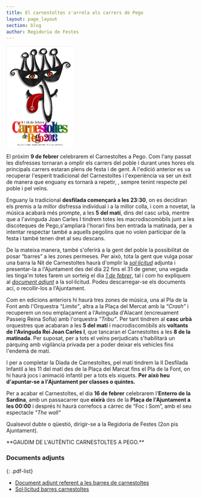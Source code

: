 ```yaml
---
title: El carnestoltes s'arrela als carrers de Pego
layout: page_layout
section: blog
author: Regidoria de Festes
---
```

<a class="inline-image" href="/images/news/20121218-GuanyadorCartellCarnestoltes2013_big.jpg" title="Carnestoltes 2013">
    <img src="/images/news/20121218-GuanyadorCartellCarnestoltes2013_small.jpg" alt="Carnestoltes 2013" />
</a>

El pròxim **9 de febrer** celebrarem el Carnestoltes a Pego. Com l'any passat les disfresses tornaran a omplir els carrers del poble i durant unes hores els principals carrers estaran plens de festa i de gent. A l'edició anterior es va recuperar l'esperit tradicional del Carnestoltes i l'experiència va ser un èxit de manera que enguany es tornarà a repetir, , sempre tenint respecte pel poble i pel veïns.

Enguany la tradicional **desfilada començarà a les 23:30**, on es decidiran els premis a la millor disfressa individual i a la millor colla, i com a novetat, la música acabarà més prompte, a les **5 del matí**, dins del casc urbà, mentre que a l'avinguda Joan Carles I tindrem totes les macrodiscomòbils junt a les discoteques de Pego,s'ampliarà l'horari fins ben entrada la matinada, per a intentar respectar també a aquells pegolins que no volen participar de la festa i també tenen dret al seu descans.

De la mateixa manera, també s'oferirà a la gent del poble la possibilitat de posar “barres” a les zones permeses. Per això, tota la gent que vulga posar una barra la Nit de Carnestoltes haurà d'omplir la <span style="text-decoration: underline" markdown="1">*sol·licitud*</span> adjunta i presentar-la a l'Ajuntament des del dia 22 fins el 31 de gener, una vegada les tinga'm totes farem un sorteig el dia <span style="text-decoration: underline" markdown="1">*1 de febrer*</span>, tal i com ho expliquem al <span style="text-decoration: underline" markdown="1">*document adjunt*</span> a la sol·licitud. Podeu descarregar-se els documents ací, o recollir-los a l'Ajuntament.

Com en edicions anteriors hi haurà tres zones de música, una al Pla de la Font amb l'Orquestra _“Limite”_, altra a la Plaça del Mercat amb la _“Crash”_ i recuperem un nou emplaçament a l'Avinguda d'Alacant (encreuament Passeig Reina Sofia) amb l'orquestra _“Tribu”_. Per tant tindrem al **casc urbà** orquestres que acabaran a les **5 del matí** i macrodiscomòbils als **voltants de l'Avinguda Rei Joan Carles I**, que tancaran el Carnestoltes a les **8 de la matinada**. Per suposat, per a tots el veïns perjudicats s'habilitarà un pàrquing amb vigilància privada per a poder deixar els vehicles fins l'endemà de matí.

I per a completar la Diada de Carnestoltes, pel matí tindrem la II Desfilada Infantil a les 11 del matí des de la Plaça del Marcat fins el Pla de la Font, on hi haurà jocs i animació infantil per a tots els xiquets. **Per això heu d'apuntar-se a l'Ajuntament per classes o quintes.**

Per a acabar el Carnestoltes, el dia **16 de febrer** celebrarem l'**Enterro de la Sardina**, amb un passacarrer que **eixirà** des de la **Plaça de l'Ajuntament a les 00:00** i després hi haurà correfocs a càrrec de “Foc i Som”, amb el seu espectacle _"The wall"_

Qualsevol dubte o qüestió, dirigir-se a la Regidoria de Festes (2on pis Ajuntament).


<p class="center" markdown="1">**GAUDIM DE L'AUTÈNTIC CARNESTOLTES A PEGO.**</p>


### Documents adjunts

{: .pdf-list}
* [Document adjunt referent a les barres de carnestoltes](/pdf/noticies/20130124-AdjuntALesBarres.pdf)
* [Sol·licitud barres carnestoltes](/pdf/noticies/20130124-SolicitutDeBarresCarnestoltes2013.pdf)